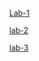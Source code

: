 [Lab-1](https://github.com/kvramana28/AIML_Lab/blob/main/LAB01%20(1).ipynb)

[lab-2](https://github.com/kvramana28/AIML_Lab/blob/main/lab02.ipynb)

[lab-3](https://github.com/kvramana28/AIML_Lab/blob/main/Lab03.ipynb)


